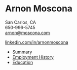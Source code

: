 # Arnon Moscona
San Carlos, CA <br/>
650-996-5745 <br/>
[arnon@moscona.com](mailto:arnon@moscona.com)

[linkedin.com/in/arnonmoscona](http://linkedin.com/in/arnonmoscona)

* [Summary](summary.md)
* [Employment History](history.md)
* [Education](education.md)
